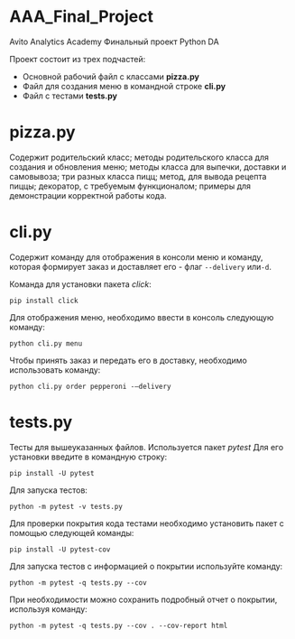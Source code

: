 # AAA_Final_Project
Avito Analytics Academy Финальный проект Python  DA 

Проект состоит из трех подчастей:
+  Основной рабочий файл с классами **pizza.py**
+ Файл для создания меню в командной строке **cli.py**
+ Файл с тестами **tests.py**

# pizza.py

Содержит родительский класс; методы родительского класса для создания
и обновления меню; методы класса для выпечки, доставки и самовывоза;
три разных класса пицц; метод, для вывода рецепта пиццы; 
декоратор, с требуемым функционалом; примеры для демонстрации корректной работы кода.

# cli.py

Содержит команду для отображения в консоли меню и команду, которая формирует
заказ и доставляет его - флаг ```--delivery``` или``` -d ```.

Команда для установки пакета _click_:
```
pip install click
```
Для отображения меню, необходимо ввести в консоль
следующую команду:
```
python cli.py menu
```
Чтобы принять заказ и передать его в доставку, необходимо использовать команду:
```
python cli.py order pepperoni -–delivery
```

# tests.py

Тесты для вышеуказанных файлов. Используется пакет _pytest_
Для его установки введите в командную строку:
```
pip install -U pytest
```
Для запуска тестов:
```
python -m pytest -v tests.py
```
Для проверки покрытия кода тестами необходимо установить пакет с помощью следующей команды:
```
pip install -U pytest-cov
```
Для запуска тестов с информацией о покрытии используйте команду:
```
python -m pytest -q tests.py --cov
```
При необходимости можно сохранить подробный отчет о покрытии, используя команду:
```
python -m pytest -q tests.py --cov . --cov-report html
```